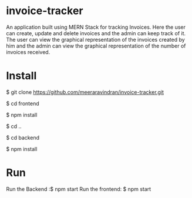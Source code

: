 # invoice-tracker
An application built using MERN Stack for tracking Invoices. Here the user can create, update and delete invoices and the admin can keep track of it.
The user can view the graphical representation of the invoices created by him  and the admin can view the graphical representation of the number of invoices received.

# Install
$ git clone https://github.com/meeraravindran/invoice-tracker.git

$ cd frontend 

$ npm install

$ cd ..

$ cd backend

$ npm install

# Run
Run the Backend :$ npm start
Run the frontend: $ npm start
